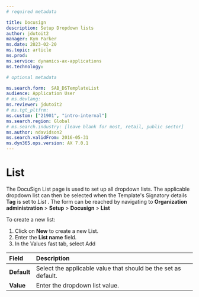 ```yaml
---
# required metadata

title: Docusign
description: Setup Dropdown lists
author: jdutoit2
manager: Kym Parker
ms.date: 2023-02-20
ms.topic: article
ms.prod: 
ms.service: dynamics-ax-applications
ms.technology: 

# optional metadata

ms.search.form:  SAB_DSTemplateList
audience: Application User
# ms.devlang: 
ms.reviewer: jdutoit2
# ms.tgt_pltfrm: 
ms.custom: ["21901", "intro-internal"]
ms.search.region: Global 
# ms.search.industry: [leave blank for most, retail, public sector]
ms.author: ndavidson2
ms.search.validFrom: 2016-05-31
ms.dyn365.ops.version: AX 7.0.1
---
```


# List

The DocuSign List page is used to set up all dropdown lists. The applicable dropdown list can then be selected when the Template's Signatory details **Tag** is set to _List_ .  The form can be reached by navigating to **Organization administration** > **Setup** > **Docusign** > **List**


To create a new list:

1.	Click on **New** to create a new List.
2.	Enter the **List name** field.
3.	In the Values fast tab, select Add

| **Field**                         | **Description**                      | 
| :-------------------------------- |:-------------------------------------| 
| **Default**          | Select the applicable value that should be the set as default.   |
| **Value**                | Enter the dropdown list value.     |
 


